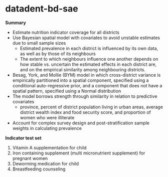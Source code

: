 # datadent-bd-sae

**Summary**

* Estimate nutrition indicator coverage for all districts
* Use Bayesian spatial model with covariates to avoid unstable estimates due to small sample sizes
  * Estimated prevalence in each district is influenced by its own data, as well as by those of its neighbours
  * The extent to which neighbours influence one another depends on how stable vs. uncertain the estimated effects in each district are, and on the empirical similarity among neighbouring districts.
* Besag, York, and Mollie (BYM) model in which cross-district variance is empirically partitioned into a spatial component, specified using a conditional auto-regressive prior, and a component that does not have a spatial pattern, specified using a Normal distribution
* The model borrows strength through similarity in relation to predictive covariates
  * province, percent of district population living in urban areas, average district wealth index and food security score, and proportion of women who
were illiterate
* Account for complex survey design and post-stratification sample weights in calculating prevalence

**Indicator test set**

1. Vitamin A supplementation for child
2. Iron containing supplement (multi micronutrient supplement) for pregnant women
3. Deworming medication for child
4. Breastfeeding counseling



